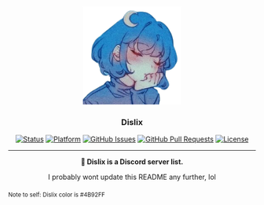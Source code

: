 <p align="center">
  <a href="" rel="noopener">
 <img width=200px height=200px src="./routes/public/images/icon-transparent.png" alt="Dislix Icon"></a>
</p>

<h3 align="center">Dislix</h3>

<div align="center">

[![Status](https://img.shields.io/badge/status-active-success.svg)]()
[![Platform](https://img.shields.io/badge/platform-discord-blue.svg)](https://discord.gg/6VqZYBXJyT)
[![GitHub Issues](https://img.shields.io/github/issues/asciidude/Dislix.svg)](https://github.com/asciidude/Dislix/issues)
[![GitHub Pull Requests](https://img.shields.io/github/issues-pr/asciidude/Dislix.svg)](https://github.com/asciidude/Dislix/pulls)
[![License](https://img.shields.io/badge/license-MIT-blue.svg)](/LICENSE)

</div>

---

<p align="center">
  <strong>
    🤖 Dislix is a Discord server list.
    <br> 
  </strong>
</p>

<p align="center">
  I probably wont update this README any further, lol
</p>

<sub>Note to self: Dislix color is #4B92FF</sub>